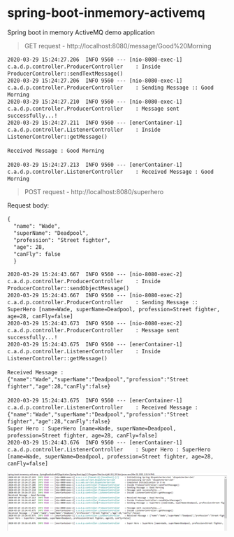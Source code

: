 # spring-boot-inmemory-activemq
Spring boot in memory ActiveMQ demo application


> GET request - http://localhost:8080/message/Good%20Morning
```
2020-03-29 15:24:27.206  INFO 9560 --- [nio-8080-exec-1] c.a.d.p.controller.ProducerController    : Inside ProducerController::sendTextMessage()  
2020-03-29 15:24:27.206  INFO 9560 --- [nio-8080-exec-1] c.a.d.p.controller.ProducerController    : Sending Message :: Good Morning   
2020-03-29 15:24:27.210  INFO 9560 --- [nio-8080-exec-1] c.a.d.p.controller.ProducerController    : Message sent successfully...!
2020-03-29 15:24:27.211  INFO 9560 --- [enerContainer-1] c.a.d.p.controller.ListenerController    : Inside ListenerController::getMessage()

Received Message : Good Morning

2020-03-29 15:24:27.213  INFO 9560 --- [enerContainer-1] c.a.d.p.controller.ListenerController    : Received Message : Good Morning
```

> POST request - http://localhost:8080/superhero

Request body: 
```
{ 
  "name": "Wade", 
  "superName": "Deadpool", 
  "profession": "Street fighter", 
  "age": 28, 
  "canFly": false 
  }  
```

```
2020-03-29 15:24:43.667  INFO 9560 --- [nio-8080-exec-2] c.a.d.p.controller.ProducerController    : Inside ProducerController::sendObjectMessage()   
2020-03-29 15:24:43.667  INFO 9560 --- [nio-8080-exec-2] c.a.d.p.controller.ProducerController    : Sending Message :: SuperHero [name=Wade, superName=Deadpool, profession=Street fighter, age=28, canFly=false]  
2020-03-29 15:24:43.673  INFO 9560 --- [nio-8080-exec-2] c.a.d.p.controller.ProducerController    : Message sent successfully...!  
2020-03-29 15:24:43.675  INFO 9560 --- [enerContainer-1] c.a.d.p.controller.ListenerController    : Inside ListenerController::getMessage()   

Received Message : {"name":"Wade","superName":"Deadpool","profession":"Street fighter","age":28,"canFly":false}  

2020-03-29 15:24:43.675  INFO 9560 --- [enerContainer-1] c.a.d.p.controller.ListenerController    : Received Message : {"name":"Wade","superName":"Deadpool","profession":"Street fighter","age":28,"canFly":false}  
Super Hero : SuperHero [name=Wade, superName=Deadpool, profession=Street fighter, age=28, canFly=false]  
2020-03-29 15:24:43.676  INFO 9560 --- [enerContainer-1] c.a.d.p.controller.ListenerController    : Super Hero : SuperHero [name=Wade, superName=Deadpool, profession=Street fighter, age=28, canFly=false]  
```

![Alt text](https://github.com/rahul-ghadge/spring-boot-inmemory-activemq/blob/master/src/main/resources/static/InMemoryActiveMQOutput.PNG?raw=true "In Memory ActiveMQ Output")
